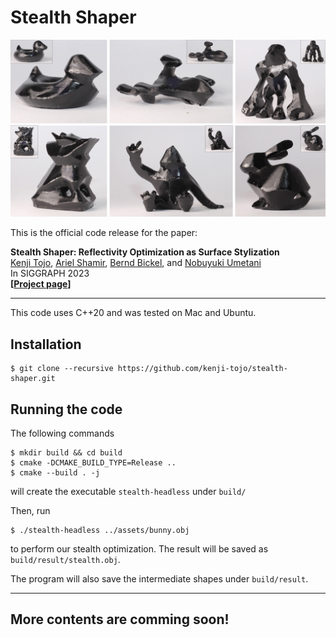 # Stealth Shaper

![](thumbnail.jpg)

This is the official code release for the paper:

**Stealth Shaper: Reflectivity Optimization as Surface Stylization**\
[Kenji Tojo](https://kenji-tojo.github.io/), [Ariel Shamir](https://faculty.runi.ac.il/arik/site/index.asp), [Bernd Bickel](http://berndbickel.com/about-me), and [Nobuyuki Umetani](https://cgenglab.github.io/en/authors/admin/)\
In SIGGRAPH 2023\
**[[Project page](https://kenji-tojo.github.io/publications/stealthshaper/)]**

---
This code uses C++20 and was tested on Mac and Ubuntu.

## Installation
```
$ git clone --recursive https://github.com/kenji-tojo/stealth-shaper.git
```

## Running the code
The following commands
```
$ mkdir build && cd build
$ cmake -DCMAKE_BUILD_TYPE=Release ..
$ cmake --build . -j
```
will create the executable ```stealth-headless``` under ```build/```


Then, run
```
$ ./stealth-headless ../assets/bunny.obj
```
to perform our stealth optimization. The result will be saved as ```build/result/stealth.obj```.

The program will also save the intermediate shapes under ```build/result```.

---
## More contents are comming soon!